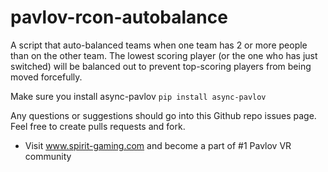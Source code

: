 # pavlov-rcon-autobalance
A script that auto-balanced teams when one team has 2 or more people than on the other team.
The lowest scoring player (or the one who has just switched) will be balanced out to prevent top-scoring players from being moved forcefully.

Make sure you install async-pavlov
`pip install async-pavlov`

Any questions or suggestions should go into this Github repo issues page. Feel free to create pulls requests and fork.

- Visit www.spirit-gaming.com and become a part of #1 Pavlov VR community